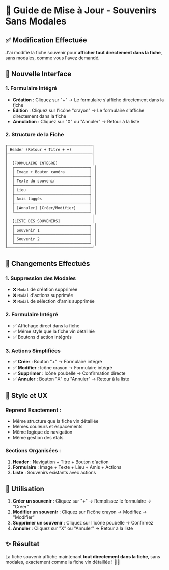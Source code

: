 # 🍷 Guide de Mise à Jour - Souvenirs Sans Modales

## ✅ **Modification Effectuée**

J'ai modifié la fiche souvenir pour **afficher tout directement dans la fiche**, sans modales, comme vous l'avez demandé.

## 🎯 **Nouvelle Interface**

### **1. Formulaire Intégré**
- **Création** : Cliquez sur "+" → Le formulaire s'affiche directement dans la fiche
- **Édition** : Cliquez sur l'icône "crayon" → Le formulaire s'affiche directement dans la fiche
- **Annulation** : Cliquez sur "X" ou "Annuler" → Retour à la liste

### **2. Structure de la Fiche**
```
┌─────────────────────────────────────┐
│ Header (Retour + Titre + +)         │
├─────────────────────────────────────┤
│                                     │
│  [FORMULAIRE INTÉGRÉ]               │
│  ┌─────────────────────────────────┐ │
│  │ Image + Bouton caméra           │ │
│  ├─────────────────────────────────┤ │
│  │ Texte du souvenir               │ │
│  ├─────────────────────────────────┤ │
│  │ Lieu                            │ │
│  ├─────────────────────────────────┤ │
│  │ Amis taggés                     │ │
│  ├─────────────────────────────────┤ │
│  │ [Annuler] [Créer/Modifier]      │ │
│  └─────────────────────────────────┘ │
│                                     │
│  [LISTE DES SOUVENIRS]              │
│  ┌─────────────────────────────────┐ │
│  │ Souvenir 1                      │ │
│  ├─────────────────────────────────┤ │
│  │ Souvenir 2                      │ │
│  └─────────────────────────────────┘ │
└─────────────────────────────────────┘
```

## 🔄 **Changements Effectués**

### **1. Suppression des Modales**
- ❌ `Modal` de création supprimée
- ❌ `Modal` d'actions supprimée
- ❌ `Modal` de sélection d'amis supprimée

### **2. Formulaire Intégré**
- ✅ Affichage direct dans la fiche
- ✅ Même style que la fiche vin détaillée
- ✅ Boutons d'action intégrés

### **3. Actions Simplifiées**
- ✅ **Créer** : Bouton "+" → Formulaire intégré
- ✅ **Modifier** : Icône crayon → Formulaire intégré
- ✅ **Supprimer** : Icône poubelle → Confirmation directe
- ✅ **Annuler** : Bouton "X" ou "Annuler" → Retour à la liste

## 🎨 **Style et UX**

### **Reprend Exactement :**
- Même structure que la fiche vin détaillée
- Mêmes couleurs et espacements
- Même logique de navigation
- Même gestion des états

### **Sections Organisées :**
1. **Header** : Navigation + Titre + Bouton d'action
2. **Formulaire** : Image + Texte + Lieu + Amis + Actions
3. **Liste** : Souvenirs existants avec actions

## 🚀 **Utilisation**

1. **Créer un souvenir** : Cliquez sur "+" → Remplissez le formulaire → "Créer"
2. **Modifier un souvenir** : Cliquez sur l'icône crayon → Modifiez → "Modifier"
3. **Supprimer un souvenir** : Cliquez sur l'icône poubelle → Confirmez
4. **Annuler** : Cliquez sur "X" ou "Annuler" → Retour à la liste

## ✨ **Résultat**

La fiche souvenir affiche maintenant **tout directement dans la fiche**, sans modales, exactement comme la fiche vin détaillée ! 🍷✨






